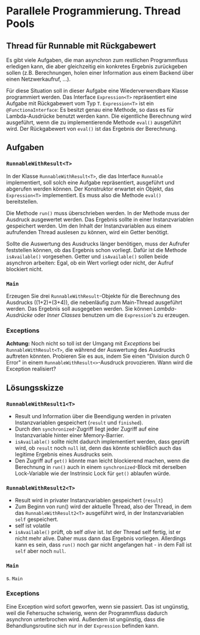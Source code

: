 # Parallele Programmierung. Thread Pools #

## Thread für Runnable mit Rückgabewert ##

Es gibt viele Aufgaben, die man asynchron zum restlichen Programmfluss erledigen kann, die aber gleichzeitig ein konkretes Ergebnis zurückgeben sollen (z.B. Berechnungen, holen einer Information aus einem Backend über einen Netzwerkaufruf, ...).

Für diese Situation soll in dieser Aufgabe eine Wiederverwendbare Klasse programmiert werden. Das Interface ``Expression<T>`` repräsentiert eine Aufgabe mit Rückgabewert vom Typ ``T``.  ``Expression<T>`` ist ein ``@FunctionaInterface``: Es besitzt genau eine Methode, so dass es für Lambda-Ausdrücke benutzt werden kann. Die eigentliche Berechnung wird ausgeführt, wenn die zu implementierende Methode ``eval()`` ausgeführt wird. Der Rückgabewert von ``eval()`` ist das Ergebnis der Berechnung.

## Aufgaben ##

### ``RunnableWithResult<T>`` ###

In der Klasse ``RunnableWithResult<T>``, die das Interface ``Runnable`` implementiert, soll solch eine Aufgabe repräsentiert, ausgeführt und abgerufen werden können. Der Konstruktor erwartet ein Objekt, das ``Expression<T>`` implementiert. Es muss also die Methode ``eval()`` bereitstellen.

Die Methode ``run()`` muss überschrieben werden. In der Methode muss der Ausdruck ausgewertet werden. Das Ergebnis sollte in einer Instanzvariablen gespeichert werden. Um den Inhalt der Instanzvariablen aus einem aufrufenden Thread auslesen zu können, wird ein Getter benötigt. 

Sollte die Auswertung des Ausdrucks länger benötigen, muss der Aufrufer feststellen können, ob das Ergebnis schon vorliegt. Dafür ist die Methode ``isAvailable()`` vorgesehen. Getter und ``isAvailable()`` sollen beide asynchron arbeiten: Egal, ob ein Wert vorliegt oder nicht, der Aufruf blockiert nicht.

### ``Main`` ###
Erzeugen Sie drei ``RunnableWithResult``-Objekte für die Berechnung des Ausdrucks ((1+2)+(3+4)), die nebenläufig zum Main-Thread ausgeführt werden. Das Ergebnis soll ausgegeben werden. Sie können *Lambda-Ausdrücke* oder *Inner Classes* benutzen um die ``Expression``'s zu erzeugen.

### Exceptions ###
 
**Achtung:** Noch nicht so toll ist der Umgang mit *Exceptions* bei ``RunnableWithResult<T>``, die während der Auswertung des Ausdrucks auftreten könnten. Probieren Sie es aus, indem Sie einen "Division durch 0 Error" in einem ``RunnableWithResult<>``-Ausdruck provozieren. Wann wird die Exception realisiert?

## Lösungsskizze ##
### ``RunnableWithResult1<T>`` ###
* Result und Information über die Beendigung werden in privaten Instanzvariablen gespeichert (``result`` und ``finished``).
* Durch den ``synchronized``-Zugriff liegt jeder Zugriff auf eine Instanzvariable hinter einer Memory-Barrier.
* ``isAvailable()`` sollte nicht dadurch implementiert werden, dass geprüft wird, ob ``result`` noch ``null`` ist, denn das könnte schließlich auch das legitime Ergebnis eines Ausdrucks sein.  
* Den Zugriff auf ``get()`` könnte man leicht blockierend machen, wenn die Berechnung in ``run()`` auch in einem ``synchronized``-Block mit derselben Lock-Variable wie der Instrinsic Lock für ``get()`` ablaufen würde. 

### ``RunnableWithResult2<T>`` ###
* Result wird in privater Instanzvariablen gespeichert (``result``)
* Zum Beginn von run() wird der aktuelle Thread, also der Thread, in dem das ``RunnableWithResult2<T>`` ausgeführt wird, in der Instanzvariablen ``self`` gespeichert. 
* self ist volatile
* ``isAvailable()`` prüft, ob self *alive* ist. Ist der Thread self fertig, ist er nicht mehr alive. Daher muss dann das Ergebnis vorliegen. Allerdings kann es sein, dass ``run()`` noch gar nicht angefangen hat - in dem Fall ist ``self`` aber noch ``null``.  

### ``Main`` ###

s. ``Main``

### Exceptions ###

Eine Exception wird sofort geworfen, wenn sie passiert. Das ist ungünstig, weil die Fehersuche schwierig, wenn der Programmfluss dadurch asynchron unterbrochen wird. Außerdem ist ungünstig, dass die Behandlungsroutine sich nur in der ``Expression`` befinden kann. 
